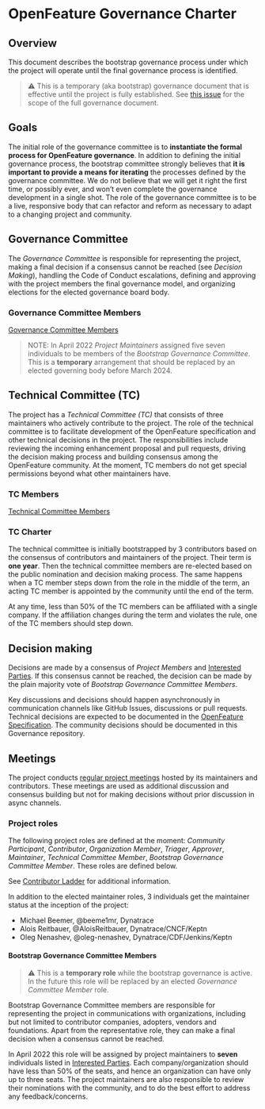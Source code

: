 # OpenFeature Governance Charter

## Overview

This document describes the bootstrap governance process under which the project will operate
until the final governance process is identified.

> :warning: This is a temporary (aka bootstrap) governance document that
> is effective until the project is fully established.
> See [this issue](https://github.com/open-feature/governance/issues/11) for the scope of the full governance document.

## Goals

The initial role of the governance committee is to **instantiate the formal
process for OpenFeature governance**. In addition to defining the initial
governance process, the bootstrap committee strongly believes that **it is
important to provide a means for iterating** the processes defined by the
governance committee. We do not believe that we will get it right the first
time, or possibly ever, and won’t even complete the governance development in a
single shot. The role of the governance committee is to be a live, responsive
body that can refactor and reform as necessary to adapt to a changing project
and community.

## Governance Committee

The _Governance Committee_ is responsible for
representing the project,
making a final decision if a consensus cannot be reached (see _Decision Making_),
handling the Code of Conduct escalations,
defining and approving with the project members the final governance model,
and organizing elections for the elected governance board body.

### Governance Committee Members
[Governance Committee Members](https://github.com/open-feature/community/blob/main/community-members.md#governance-board)

> NOTE:
> In April 2022 _Project Maintainers_ assigned five seven individuals to be members of the _Bootstrap Governance Committee_.
> This is a **temporary** arrangement that should be replaced by an elected governing body before March 2024.

## Technical Committee (TC)

The project has a _Technical Committee (TC)_
that consists of three maintainers who actively contribute to the project.
The role of the technical committee is to facilitate development of the
OpenFeature specification and other technical decisions in the project.
The responsibilities include reviewing the incoming enhancement proposal and pull requests,
driving the decision making process
and building consensus among the OpenFeature community.
At the moment, TC members do not get special permissions beyond what other maintainers have.

### TC Members
[Technical Committee Members](./community-members.md#technical-committee)


### TC Charter

The technical committee is initially bootstrapped by 3 
contributors based on the consensus of contributors and maintainers of the project.
Their term is **one year**. 
Then the technical committee members are re-elected based on the public nomination and decision making process.
The same happens when a TC member steps down from the role in the middle of the term,
an acting TC member is appointed by the community until the end of the term.

At any time, less than 50% of the TC members can be affiliated with a single company.
If the affiliation changes during the term and violates the rule,
one of the TC members should step down.

## Decision making

Decisions are made by a consensus of _Project Members_ and [Interested Parties](./interested-parties.md).
If this consensus cannot be reached,
the decision can be made by the plain majority vote of _Bootstrap Governance Committee Members_.

<!-- TODO: List founding members or delegate the decision to CDF TAG App Delivery or another entity -->

Key discussions and decisions should happen asynchronously in communication channels like GitHub Issues, discussions or pull requests.
Technical decisions are expected to be documented in the
[OpenFeature Specification](https://github.com/open-feature/spec).
The community decisions should be documented in this Governance repository.

## Meetings

The project conducts [regular project meetings](https://github.com/open-feature/community#meetings-and-events)
hosted by its maintainers and contributors.
These meetings are used as additional discussion and consensus building
but not for making decisions without prior discussion in async channels.

### Project roles

The following project roles are defined at the moment:
_Community Participant_,
_Contributor_,
_Organization Member_,
_Triager_,
_Approver_,
_Maintainer_,
_Technical Committee Member_,
_Bootstrap Governance Committee Member_.
These roles are defined below.

See [Contributor Ladder](https://github.com/open-feature/community/blob/main/CONTRIBUTOR_LADDER.md) for additional information.

In addition to the elected maintainer roles,
3 individuals get the maintainer status at the inception of the project:

- Michael Beemer, @beeme1mr, Dynatrace
- Alois Reitbauer, @AloisReitbauer, Dynatrace/CNCF/Keptn
- Oleg Nenashev, @oleg-nenashev, Dynatrace/CDF/Jenkins/Keptn

#### Bootstrap Governance Committee Members

> :warning: This is a **temporary role** while the bootstrap governance is active.
> In the future this role will be replaced by an elected _Governance Committee Member_ role.

Bootstrap Governance Committee members are responsible for representing the project in communications with organizations,
including but not limited to contributor companies, adopters, vendors and foundations.
Apart from the representative role,
they can make a final decision when a consensus cannot be reached.

In April 2022 this role will be assigned by project maintainers to **seven** individuals listed in [Interested Parties](./interested-parties.md).
Each company/organization should have less than 50% of the seats,
and hence an organization can have only up to three seats.
The project maintainers are also responsible to review their nominations with the community,
and to do the best effort to address any feedback/concerns.
